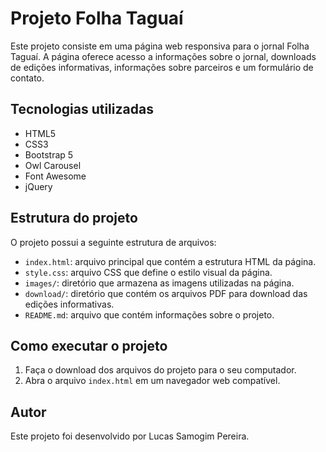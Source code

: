 # Projeto Folha Taguaí

Este projeto consiste em uma página web responsiva para o jornal Folha Taguaí. A página oferece acesso a informações sobre o jornal, downloads de edições informativas, informações sobre parceiros e um formulário de contato.

## Tecnologias utilizadas

- HTML5
- CSS3
- Bootstrap 5
- Owl Carousel
- Font Awesome
- jQuery

## Estrutura do projeto

O projeto possui a seguinte estrutura de arquivos:

- `index.html`: arquivo principal que contém a estrutura HTML da página.
- `style.css`: arquivo CSS que define o estilo visual da página.
- `images/`: diretório que armazena as imagens utilizadas na página.
- `download/`: diretório que contém os arquivos PDF para download das edições informativas.
- `README.md`: arquivo que contém informações sobre o projeto.

## Como executar o projeto

1. Faça o download dos arquivos do projeto para o seu computador.
2. Abra o arquivo `index.html` em um navegador web compatível.

## Autor

Este projeto foi desenvolvido por Lucas Samogim Pereira.
